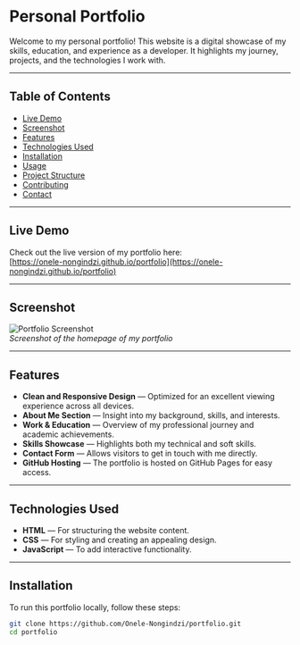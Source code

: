 # Personal Portfolio

Welcome to my personal portfolio! This website is a digital showcase of my skills, education, and experience as a developer. It highlights my journey, projects, and the technologies I work with.

---

## Table of Contents

- [Live Demo](#live-demo)  
- [Screenshot](#screenshot)  
- [Features](#features)  
- [Technologies Used](#technologies-used)  
- [Installation](#installation)  
- [Usage](#usage)  
- [Project Structure](#project-structure)  
- [Contributing](#contributing)  
- [Contact](#contact)  

---

## Live Demo

Check out the live version of my portfolio here:  
[https://onele-nongindzi.github.io/portfolio](https://onele-nongindzi.github.io/portfolio)

---

## Screenshot

![Portfolio Screenshot](images/portfolio-screenshot(19).png)  
*Screenshot of the homepage of my portfolio*

---

## Features

- **Clean and Responsive Design** — Optimized for an excellent viewing experience across all devices.  
- **About Me Section** — Insight into my background, skills, and interests.  
- **Work & Education** — Overview of my professional journey and academic achievements.  
- **Skills Showcase** — Highlights both my technical and soft skills.  
- **Contact Form** — Allows visitors to get in touch with me directly.  
- **GitHub Hosting** — The portfolio is hosted on GitHub Pages for easy access.  

---

## Technologies Used

- **HTML** — For structuring the website content.  
- **CSS** — For styling and creating an appealing design.  
- **JavaScript** — To add interactive functionality.  

---

## Installation

To run this portfolio locally, follow these steps:

```bash
git clone https://github.com/Onele-Nongindzi/portfolio.git
cd portfolio
